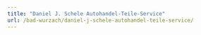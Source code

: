 ```yaml
---
title: "Daniel J. Schele Autohandel-Teile-Service"
url: /bad-wurzach/daniel-j-schele-autohandel-teile-service/
---
```


